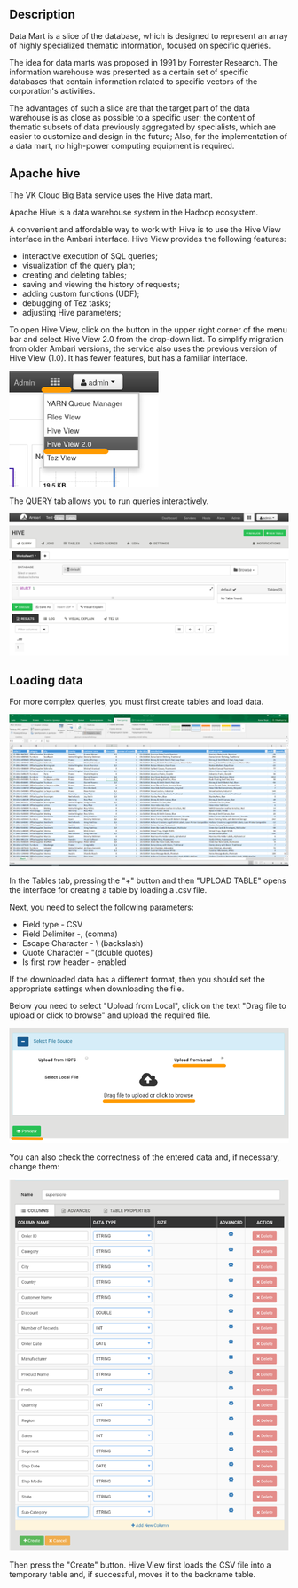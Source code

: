 ## Description

Data Mart is a slice of the database, which is designed to represent an array of highly specialized thematic information, focused on specific queries.

The idea for data marts was proposed in 1991 by Forrester Research. The information warehouse was presented as a certain set of specific databases that contain information related to specific vectors of the corporation's activities.

The advantages of such a slice are that the target part of the data warehouse is as close as possible to a specific user; the content of thematic subsets of data previously aggregated by specialists, which are easier to customize and design in the future; Also, for the implementation of a data mart, no high-power computing equipment is required.

## Apache hive

The VK Cloud Big Bata service uses the Hive data mart.

Apache Hive is a data warehouse system in the Hadoop ecosystem.

A convenient and affordable way to work with Hive is to use the Hive View interface in the Ambari interface. Hive View provides the following features:

- interactive execution of SQL queries;
- visualization of the query plan;
- creating and deleting tables;
- saving and viewing the history of requests;
- adding custom functions (UDF);
- debugging of Tez tasks;
- adjusting Hive parameters;

To open Hive View, click on the button in the upper right corner of the menu bar and select Hive View 2.0 from the drop-down list. To simplify migration from older Ambari versions, the service also uses the previous version of Hive View (1.0). It has fewer features, but has a familiar interface.

![](./assets/1598948545183.21-png)

The QUERY tab allows you to run queries interactively.

![](./assets/1598948631254.22-png)

## Loading data

For more complex queries, you must first create tables and load data.

![](./assets/1602271366835-download.png)

In the Tables tab, pressing the "+" button and then "UPLOAD TABLE" opens the interface for creating a table by loading a .csv file.

Next, you need to select the following parameters:

- Field type - CSV
- Field Delimiter -, (comma)
- Escape Character - \\ (backslash)
- Quote Character - "(double quotes)
- Is first row header - enabled

If the downloaded data has a different format, then you should set the appropriate settings when downloading the file.

Below you need to select "Upload from Local", click on the text "Drag file to upload or click to browse" and upload the required file.

![](./assets/1598949546507-1533046820411-463e6865756aad41a1e9f8ca705d7d1c.png)

You can also check the correctness of the entered data and, if necessary, change them:

![](./assets/1604000644700.h1-png)

Then press the "Create" button. Hive View first loads the CSV file into a temporary table and, if successful, moves it to the backname table.
